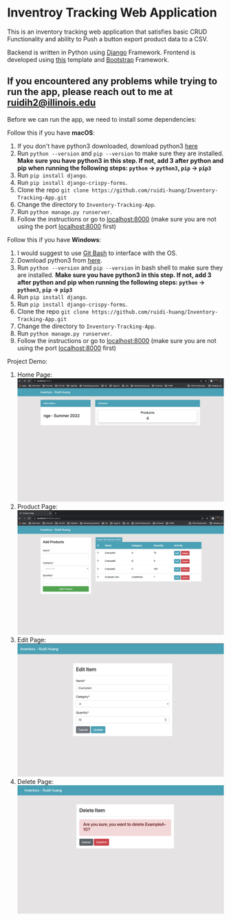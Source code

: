 # Inventroy Tracking Web Application

This is an inventory tracking web application that satisfies basic CRUD Functionality and ability to Push a button export product data to a CSV.  

Backend is written in Python using [Django](https://www.djangoproject.com/) Framework. Frontend is developed using [this](https://github.com/KenBroTech/Bootstrap-Dashboard-Interface-Design) template and [Bootstrap](https://getbootstrap.com/docs/4.6/getting-started/theming/) Framework.  

## If you encountered any problems while trying to run the app, please reach out to me at [ruidih2@illinois.edu](mailto:ruidih2@illinois.edu)

Before we can run the app, we need to install some dependencies:  

Follow this if you have **macOS**:
1. If you don't have python3 downloaded, download python3 [here](https://www.python.org/downloads/)
3. Run `python --version` and `pip --version` to make sure they are installed. **Make sure you have python3 in this step. If not, add 3 after python and pip when running the following steps: `python` -> `python3`, `pip` -> `pip3`**
4. Run `pip install django`.
12. Run `pip install django-crispy-forms`.
5. Clone the repo `git clone https://github.com/ruidi-huang/Inventory-Tracking-App.git`
6. Change the directory to `Inventory-Tracking-App`.
7. Run `python manage.py runserver`.
8. Follow the instructions or go to [localhost:8000](http://localhost:8000/) (make sure you are not using the port [localhost:8000](http://localhost:8000/) first)

Follow this if you have **Windows**:  

1. I would suggest to use [Git Bash](https://git-scm.com/downloads) to interface with the OS.
2. Download python3 from [here](https://www.python.org/downloads/).
3. Run `python --version` and `pip --version` in bash shell to make sure they are installed. **Make sure you have python3 in this step. If not, add 3 after python and pip when running the following steps: `python` -> `python3`, `pip` -> `pip3`**
4. Run `pip install django`.
12. Run `pip install django-crispy-forms`.
5. Clone the repo `git clone https://github.com/ruidi-huang/Inventory-Tracking-App.git`
6. Change the directory to `Inventory-Tracking-App`.
13. Run `python manage.py runserver`.
14. Follow the instructions or go to [localhost:8000](http://localhost:8000/) (make sure you are not using the port [localhost:8000](http://localhost:8000/) first)



Project Demo:
1. Home Page:  
![home page](Demo_1.png)  
2. Product Page:  
![product page](Demo_2.png)  
3. Edit Page:  
![edit page](Demo_3.png)  
4. Delete Page:  
![delete page](Demo_4.png)
